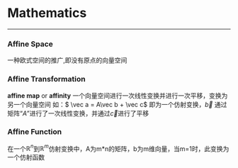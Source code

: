 # Mathematics
-----
### Affine Space
一种欧式空间的推广,即没有原点的向量空间

### Affine Transformation 
**affine map** or **affinity**
一个向量空间进行一次线性变换并进行一次平移，变换为另一个向量空间
如：$ \vec a = A\vec b + \vec c$ 即为一个仿射变换，$\vec b$ 通过矩阵“$A$”进行了一次线性变换，并通过$\vec c$进行了平移

### Affine Function
在一个$\mathbb{R}^n$到$\mathbb{R}^m$仿射变换中，A为m*n的矩阵，b为m维向量，当m=1时，此变换为一个仿射函数






